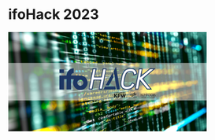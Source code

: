 # ifoHack 2023

<!---
![image info](./Visuals/ifoHack-EventBritebanner_mitDLR_devpost.png)
-->

<img src="./Visuals/ifoHack-EventBritebanner_mitDLR_devpost.png" alt="alt text" width="80%"/>